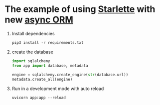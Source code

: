 # The example of using [Starlette](https://github.com/encode/starlette) with new [async ORM](https://github.com/encode/orm) 

1. Install dependencies
    ```
    pip3 install -r requirements.txt
    ```

1. create the database
    ```python
    import sqlalchemy
    from app import database, metadata
    
    engine = sqlalchemy.create_engine(str(database.url))
    metadata.create_all(engine)
    ```
    
1. Run in a development mode with auto reload
    ```
    uvicorn app:app --reload
    ```
